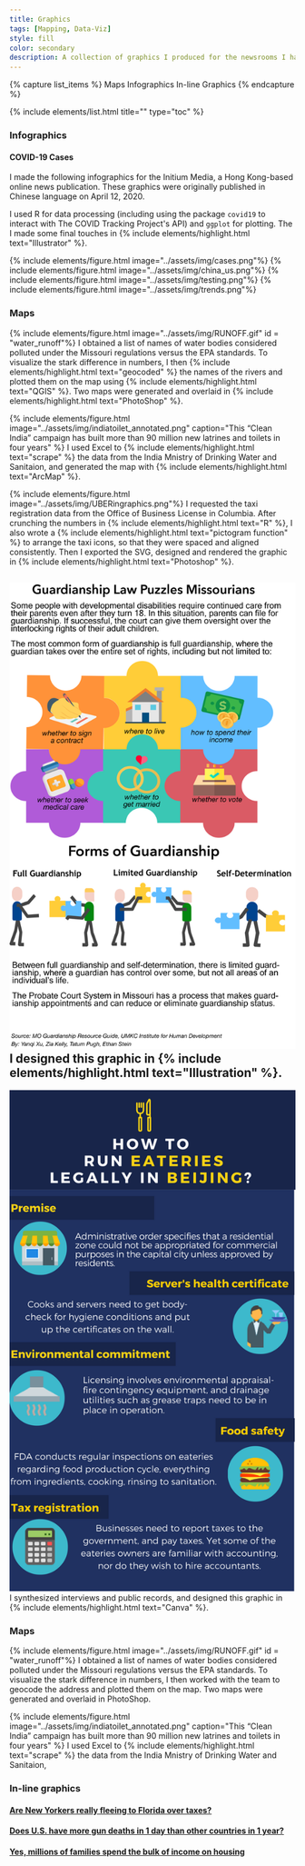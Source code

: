 ```yaml
---
title: Graphics
tags: [Mapping, Data-Viz]
style: fill
color: secondary
description: A collection of graphics I produced for the newsrooms I have been part of.
---
```

{% capture list_items %}
Maps
Infographics
In-line Graphics
{% endcapture %}

{% include elements/list.html title="" type="toc" %}

### Infographics

#### COVID-19 Cases
I made the following infographics for the Initium Media, a Hong Kong-based online news publication. These graphics were originally published in Chinese language on April 12, 2020.

I used R for data processing (including using the package `covid19` to interact with The COVID Tracking Project's API) and `ggplot` for plotting. The I made some final touches in {% include elements/highlight.html text="Illustrator" %}.

{% include elements/figure.html image="../assets/img/cases.png"%}
{% include elements/figure.html image="../assets/img/china_us.png"%}
{% include elements/figure.html image="../assets/img/testing.png"%}
{% include elements/figure.html image="../assets/img/trends.png"%}

### Maps
{% include elements/figure.html image="../assets/img/RUNOFF.gif" id = "water_runoff"%}
I obtained a list of names of water bodies considered polluted under the Missouri regulations versus the EPA standards. To visualize the stark difference in numbers, I then {% include elements/highlight.html text="geocoded" %} the names of the rivers and plotted them on the map using {% include elements/highlight.html text="QGIS" %}. Two maps were generated and overlaid in {% include elements/highlight.html text="PhotoShop" %}. 

{% include elements/figure.html image="../assets/img/indiatoilet_annotated.png" caption="This “Clean India” campaign has built more than 90 million new latrines and toilets in four years" %}
I used Excel to {% include elements/highlight.html text="scrape" %} the data from the India Mnistry of Drinking Water and Sanitaion, and generated the map with {% include elements/highlight.html text="ArcMap" %}.

{% include elements/figure.html image="../assets/img/UBERingraphics.png"%}
I requested the taxi registration data from the Office of Business License in Columbia. After crunching the numbers in {% include elements/highlight.html text="R" %}, I also wrote a {% include elements/highlight.html text="pictogram function" %} to arrange the taxi icons, so that they were spaced and aligned consistently. Then I exported the SVG, designed and rendered the graphic in {% include elements/highlight.html text="Photoshop" %}.

![preview](../assets/img/DISABILITYDECISIONS.png)
I designed this graphic in {% include elements/highlight.html text="Illustration" %}.
---
![preview](../assets/img/TRANSFORMING_graphic.PNG)
I synthesized interviews and public records, and designed this graphic in {% include elements/highlight.html text="Canva" %}.


### Maps
{% include elements/figure.html image="../assets/img/RUNOFF.gif" id = "water_runoff"%}
I obtained a list of names of water bodies considered polluted under the Missouri regulations versus the EPA standards. To visualize the stark difference in numbers, I then worked with the team to geocode the address and plotted them on the map. Two maps were generated and overlaid in PhotoShop. 

{% include elements/figure.html image="../assets/img/indiatoilet_annotated.png" caption="This “Clean India” campaign has built more than 90 million new latrines and toilets in four years" %}
I used Excel to {% include elements/highlight.html text="scrape" %} the data from the India Mnistry of Drinking Water and Sanitaion, 


### In-line graphics
#### [Are New Yorkers really fleeing to Florida over taxes?](https://www.politifact.com/florida/article/2019/mar/29/are-new-yorkers-really-fleeing-florida-over-taxes/)
<div class="infogram-embed" data-id="cd97d67e-8395-4836-bd31-e40ae05667e4" data-type="interactive" data-title="Moving to Florida"></div><script>!function(e,i,n,s){var t="InfogramEmbeds",d=e.getElementsByTagName("script")[0];if(window[t]&&window[t].initialized)window[t].process&&window[t].process();else if(!e.getElementById(n)){var o=e.createElement("script");o.async=1,o.id=n,o.src="https://e.infogram.com/js/dist/embed-loader-min.js",d.parentNode.insertBefore(o,d)}}(document,0,"infogram-async");</script>

#### [Does U.S. have more gun deaths in 1 day than other countries in 1 year?](https://www.politifact.com/truth-o-meter/statements/2019/feb/14/jerrold-nadler/does-us-have-more-gun-deaths-1-day-other-countries/)
<div class="infogram-embed" data-id="ffd6e2a5-8e4d-49ed-b2e0-d9ee09b02db0" data-type="interactive" data-title="Gun deaths in industrialized countries"></div><script>!function(e,i,n,s){var t="InfogramEmbeds",d=e.getElementsByTagName("script")[0];if(window[t]&&window[t].initialized)window[t].process&&window[t].process();else if(!e.getElementById(n)){var o=e.createElement("script");o.async=1,o.id=n,o.src="https://e.infogram.com/js/dist/embed-loader-min.js",d.parentNode.insertBefore(o,d)}}(document,0,"infogram-async");</script>

#### [Yes, millions of families spend the bulk of income on housing](https://www.politifact.com/truth-o-meter/statements/2019/may/02/bernie-sanders/yes-millions-families-spend-bulk-income-housing/)

<div class="infogram-embed" data-id="dd272a81-ac0f-44ff-aa1b-19f6992b83d2" data-type="interactive" data-title="Housing Burden"></div><script>!function(e,i,n,s){var t="InfogramEmbeds",d=e.getElementsByTagName("script")[0];if(window[t]&&window[t].initialized)window[t].process&&window[t].process();else if(!e.getElementById(n)){var o=e.createElement("script");o.async=1,o.id=n,o.src="https://e.infogram.com/js/dist/embed-loader-min.js",d.parentNode.insertBefore(o,d)}}(document,0,"infogram-async");</script>

